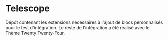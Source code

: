 # Telescope

Dépôt contenant les extensions nécessaires à l'ajout de blocs personnalisés pour le test d'intégration. Le reste de l'intégration a été réalisé avec le Thème Twenty Twenty-Four.
